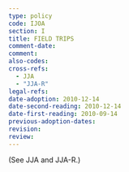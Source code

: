 ```yaml
---
type: policy
code: IJOA
section: I
title: FIELD TRIPS
comment-date:
comment:
also-codes:
cross-refs:
  - JJA
  - "JJA-R"
legal-refs:
date-adoption: 2010-12-14
date-second-reading: 2010-12-14
date-first-reading: 2010-09-14
previous-adoption-dates:
revision: 
review: 
---
```


(See JJA and JJA-R.)
